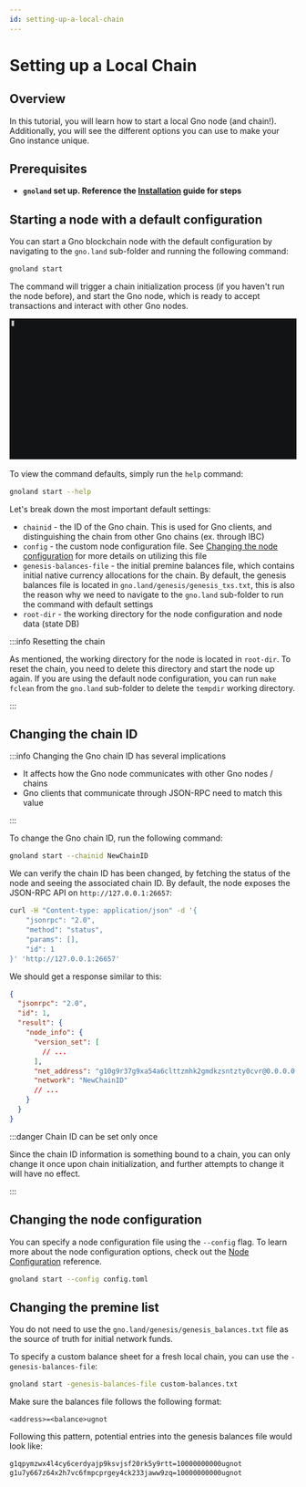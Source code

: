 ```yaml
---
id: setting-up-a-local-chain
---
```


# Setting up a Local Chain

## Overview

In this tutorial, you will learn how to start a local Gno node (and chain!).
Additionally, you will see the different options you can use to make your Gno instance unique.

## Prerequisites

- **`gnoland` set up. Reference the [Installation](installation.md#3-installing-other-gno-tools) guide for steps**

## Starting a node with a default configuration

You can start a Gno blockchain node with the default configuration by navigating to the `gno.land` sub-folder and
running the following command:

```bash
gnoland start
```

The command will trigger a chain initialization process (if you haven't run the node before), and start the Gno node,
which is ready to accept transactions and interact with other Gno nodes.

![gnoland start](../../static/img/getting-started/setting-up-a-local-chain/gnoland-start.gif)

To view the command defaults, simply run the `help` command:

```bash
gnoland start --help
```

Let's break down the most important default settings:

- `chainid` - the ID of the Gno chain. This is used for Gno clients, and distinguishing the chain from other Gno
  chains (ex. through IBC)
- `config` - the custom node configuration file. See [Changing the node configuration](#changing-the-node-configuration)
  for more details on utilizing this file
- `genesis-balances-file` - the initial premine balances file, which contains initial native currency allocations for
  the chain. By default, the genesis balances file is located in `gno.land/genesis/genesis_txs.txt`, this is also the
  reason why we need to navigate to the `gno.land` sub-folder to run the command with default settings
- `root-dir` - the working directory for the node configuration and node data (state DB)

:::info Resetting the chain

As mentioned, the working directory for the node is located in `root-dir`. To reset the chain, you need
to delete this directory and start the node up again. If you are using the default node configuration, you can run
`make fclean` from the `gno.land` sub-folder to delete the `tempdir` working directory.

:::

## Changing the chain ID

:::info Changing the Gno chain ID has several implications

- It affects how the Gno node communicates with other Gno nodes / chains
- Gno clients that communicate through JSON-RPC need to match this value

:::

To change the Gno chain ID, run the following command:

```bash
gnoland start --chainid NewChainID
```

We can verify the chain ID has been changed, by fetching the status of the node and seeing the
associated chain ID. By default, the node exposes the JSON-RPC API on `http://127.0.0.1:26657`:

```bash
curl -H "Content-type: application/json" -d '{
    "jsonrpc": "2.0",
    "method": "status",
    "params": [],
    "id": 1
}' 'http://127.0.0.1:26657'
```

We should get a response similar to this:

```json
{
  "jsonrpc": "2.0",
  "id": 1,
  "result": {
    "node_info": {
      "version_set": [
        // ...
      ],
      "net_address": "g10g9r37g9xa54a6clttzmhk2gmdkzsntzty0cvr@0.0.0.0:26656",
      "network": "NewChainID"
      // ...
    }
  }
}
```

:::danger Chain ID can be set only once

Since the chain ID information is something bound to a chain, you can
only change it once upon chain initialization, and further attempts to change it will
have no effect.

:::

## Changing the node configuration

You can specify a node configuration file using the `--config` flag. To learn more about the node configuration options,
check out the [Node Configuration](../reference/node-configuration.md) reference.

```bash
gnoland start --config config.toml
```

## Changing the premine list

You do not need to use the `gno.land/genesis/genesis_balances.txt` file as the source of truth for initial network
funds.

To specify a custom balance sheet for a fresh local chain, you can use the `-genesis-balances-file`:

```bash
gnoland start -genesis-balances-file custom-balances.txt
```

Make sure the balances file follows the following format:

```text
<address>=<balance>ugnot
```

Following this pattern, potential entries into the genesis balances file would look like:

```text
g1qpymzwx4l4cy6cerdyajp9ksvjsf20rk5y9rtt=10000000000ugnot
g1u7y667z64x2h7vc6fmpcprgey4ck233jaww9zq=10000000000ugnot
```